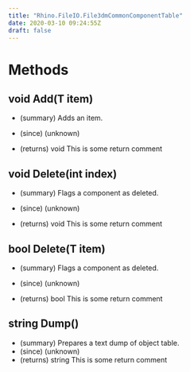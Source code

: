 ```yaml
---
title: "Rhino.FileIO.File3dmCommonComponentTable"
date: 2020-03-10 09:24:55Z
draft: false
---
```


# Methods
## void Add(T item)
- (summary) 
     Adds an item.
     
- (since) (unknown)
- (returns) void This is some return comment
## void Delete(int index)
- (summary) 
     Flags a component as deleted.
     
- (since) (unknown)
- (returns) void This is some return comment
## bool Delete(T item)
- (summary) 
     Flags a component as deleted.
     
- (since) (unknown)
- (returns) bool This is some return comment
## string Dump()
- (summary) Prepares a text dump of object table.
- (since) (unknown)
- (returns) string This is some return comment

